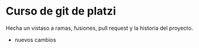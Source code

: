 # Curso de git de platzi

Hecha un vistaso a ramas, fusiones, pull request y la historia del proyecto.

-   nuevos cambios
